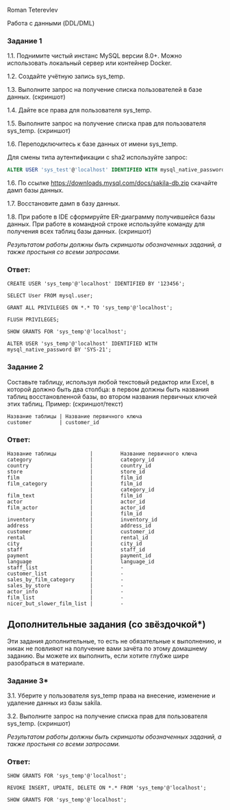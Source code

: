 Roman Teterevlev

Работа с данными (DDL/DML)

### Задание 1
1.1. Поднимите чистый инстанс MySQL версии 8.0+. Можно использовать локальный сервер или контейнер Docker.

1.2. Создайте учётную запись sys_temp. 

1.3. Выполните запрос на получение списка пользователей в базе данных. (скриншот)

1.4. Дайте все права для пользователя sys_temp. 

1.5. Выполните запрос на получение списка прав для пользователя sys_temp. (скриншот)

1.6. Переподключитесь к базе данных от имени sys_temp.

Для смены типа аутентификации с sha2 используйте запрос: 
```sql
ALTER USER 'sys_test'@'localhost' IDENTIFIED WITH mysql_native_password BY 'password';
```
1.6. По ссылке https://downloads.mysql.com/docs/sakila-db.zip скачайте дамп базы данных.

1.7. Восстановите дамп в базу данных.

1.8. При работе в IDE сформируйте ER-диаграмму получившейся базы данных. При работе в командной строке используйте команду для получения всех таблиц базы данных. (скриншот)

*Результатом работы должны быть скриншоты обозначенных заданий, а также простыня со всеми запросами.*

### Ответ:


```
CREATE USER 'sys_temp'@'localhost' IDENTIFIED BY '123456';

SELECT User FROM mysql.user;

GRANT ALL PRIVILEGES ON *.* TO 'sys_temp'@'localhost';

FLUSH PRIVILEGES;

SHOW GRANTS FOR 'sys_temp'@'localhost';

ALTER USER 'sys_temp'@'localhost' IDENTIFIED WITH mysql_native_password BY 'SYS-21';
```

### Задание 2
Составьте таблицу, используя любой текстовый редактор или Excel, в которой должно быть два столбца: в первом должны быть названия таблиц восстановленной базы, во втором названия первичных ключей этих таблиц. Пример: (скриншот/текст)
```
Название таблицы | Название первичного ключа
customer         | customer_id
```
### Ответ:

```
Название таблицы           |         Название первичного ключа
category                   |         category_id
country                    |         country_id
store                      |         store_id
film                       |         film_id
film_category              |         film_id
                           |         category_id
film_text                  |         film_id
actor                      |         actor_id
film_actor                 |         actor_id
                           |         film_id
inventory                  |         inventory_id
address                    |         address_id
customer                   |         customer_id
rental                     |         rental_id
city                       |         city_id
staff                      |         staff_id
payment                    |         payment_id
language                   |         language_id
staff_list                 |         -
customer_list              |         -
sales_by_film_category     |         -
sales_by_store             |         -
actor_info                 |         -
film_list                  |         -
nicer_but_slower_film_list |         -
```

## Дополнительные задания (со звёздочкой*)
Эти задания дополнительные, то есть не обязательные к выполнению, и никак не повлияют на получение вами зачёта по этому домашнему заданию. Вы можете их выполнить, если хотите глубже шире разобраться в материале.

### Задание 3*
3.1. Уберите у пользователя sys_temp права на внесение, изменение и удаление данных из базы sakila.

3.2. Выполните запрос на получение списка прав для пользователя sys_temp. (скриншот)

*Результатом работы должны быть скриншоты обозначенных заданий, а также простыня со всеми запросами.*

### Ответ:



```
SHOW GRANTS FOR 'sys_temp'@'localhost';

REVOKE INSERT, UPDATE, DELETE ON *.* FROM 'sys_temp'@'localhost';

SHOW GRANTS FOR 'sys_temp'@'localhost';
```

